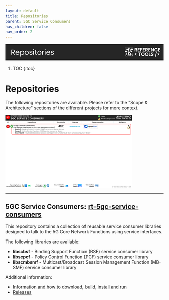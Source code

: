 ```yaml
---
layout: default
title: Repositories
parent: 5GC Service Consumers
has_children: false
nav_order: 2
---
```

<img src="../../assets/images/Banner_Repositories.png" /> 

1. TOC
{:toc}

# Repositories

The following repositories are available. Please refer to the "Scope & Architecture" sections of the different projects for more context.

<img src="../../assets/images/projects/5gc_repos.png" style="width: 80%">

---

## 5GC Service Consumers: [rt-5gc-service-consumers](https://github.com/5G-MAG/rt-5gc-service-consumers)
This repository contains a collection of reusable service consumer libraries designed to talk to the 5G Core Network Functions using service interfaces.

The following libraries are available:
* **libscbsf** - Binding Support Function (BSF) service consumer library
* **libscpcf** - Policy Control Function (PCF) service consumer library
* **libscmbsmf** - Multicast/Broadcast Session Management Function (MB-SMF) service consumer library

Additional information:
* [Information and how to download, build, install and run](https://github.com/5G-MAG/rt-5gc-service-consumers#readme)
* [Releases](https://github.com/5G-MAG/rt-5gc-service-consumers/releases)
